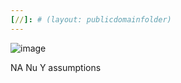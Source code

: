 ```yaml
---
[//]: # (layout: publicdomainfolder)
---
```

![image](https://user-images.githubusercontent.com/75255909/188249535-aac65a1a-30c2-4b7a-9477-70eb73fb92f8.png)

NA Nu Y assumptions
